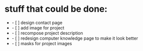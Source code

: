 # stuff that could be done:

<ul>
    <li> - [ ] design contact page</li>
    <li> - [ ] add image for project</li>
    <li> - [ ] recompose project description</li>
    <li> - [ ] redesign computer knowledge page to make it look better</li>
    <li> - [ ] masks for project images</li>
</ul>
